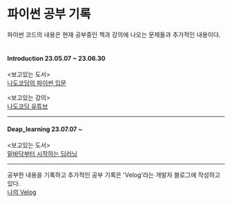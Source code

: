 # 파이썬 공부 기록
파이썬 코드의 내용은 현재 공부중인 책과 강의에 나오는 문제들과 추가적인 내용이다.<br>
<br>
#### Introduction 23.05.07 ~ 23.06.30
<보고있는 도서> <br>
[나도코딩의 파이썬 입문](https://www.yes24.com/Product/Goods/117373102 "나도코딩의 파이썬 입문")
<br>

<보고있는 강의> <br>
[나도코딩 유튜브](https://www.youtube.com/@nadocoding/featured)
<br>

---
#### Deap_learning 23.07.07 ~ 
<보고있는 도서><br>
[밑바닥부터 시작하는 딥러닝](https://www.hanbit.co.kr/store/books/look.php?p_code=B8475831198)


---

공부한 내용을 기록하고 추가적인 공부 기록은 'Velog'라는 개발자 블로그에 작성하고 있다.<br>
[나의 Velog](https://velog.io/@yum02)